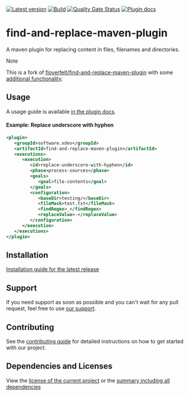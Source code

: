 [![Latest version](https://img.shields.io/maven-central/v/software.xdev/find-and-replace-maven-plugin?logo=apache%20maven)](https://mvnrepository.com/artifact/software.xdev/find-and-replace-maven-plugin)
[![Build](https://img.shields.io/github/actions/workflow/status/xdev-software/find-and-replace-maven-plugin/checkBuild.yml?branch=develop)](https://github.com/xdev-software/find-and-replace-maven-plugin/actions/workflows/checkBuild.yml?query=branch%3Adevelop)
[![Quality Gate Status](https://sonarcloud.io/api/project_badges/measure?project=xdev-software_find-and-replace-maven-plugin&metric=alert_status)](https://sonarcloud.io/dashboard?id=xdev-software_find-and-replace-maven-plugin)
[![Plugin docs](https://img.shields.io/badge/Plugin-docs-017cee?logo=apachemaven)](https://xdev-software.github.io/find-and-replace-maven-plugin/plugin-info)

# find-and-replace-maven-plugin

A maven plugin for replacing content in files, filenames and directories.

> [!NOTE]
> This is a fork of [floverfelt/find-and-replace-maven-plugin](https://github.com/floverfelt/find-and-replace-maven-plugin) with some [additional functionality](CHANGELOG.md#100).

## Usage
A usage guide is available [in the plugin docs](https://xdev-software.github.io/find-and-replace-maven-plugin/plugin-info).

#### Example: Replace underscore with hyphen
```xml
<plugin>
   <groupId>software.xdev</groupId>
   <artifactId>find-and-replace-maven-plugin</artifactId>
   <executions>
      <execution>
         <id>replace-underscore-with-hyphen</id>
         <phase>process-sources</phase>
         <goals>
            <goal>file-contents</goal>
         </goals>
         <configuration>
            <baseDir>testing/</baseDir>
            <fileMask>test.txt</fileMask>
            <findRegex>_</findRegex>
            <replaceValue>-</replaceValue>
         </configuration>
      </execution>
   </executions>
</plugin>
```

## Installation
[Installation guide for the latest release](https://github.com/xdev-software/find-and-replace-maven-plugin/releases/latest#Installation)

## Support
If you need support as soon as possible and you can't wait for any pull request, feel free to use [our support](https://xdev.software/en/services/support).

## Contributing
See the [contributing guide](./CONTRIBUTING.md) for detailed instructions on how to get started with our project.

## Dependencies and Licenses
View the [license of the current project](LICENSE) or the [summary including all dependencies](https://xdev-software.github.io/find-and-replace-maven-plugin/dependencies)
